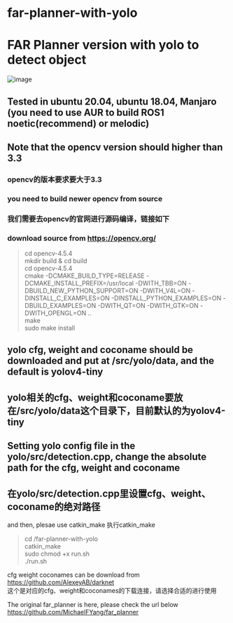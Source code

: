 # far-planner-with-yolo
# FAR Planner version with yolo to detect object<br>
![image](https://github.com/Leeable/far-planner-with-yolo/blob/Noetic/2022-06-19%20183632.gif)
## Tested in ubuntu 20.04, ubuntu 18.04, Manjaro  (you need to use AUR to build ROS1 noetic(recommend) or melodic)
## Note that the opencv version should higher than 3.3 <br>
### opencv的版本要求要大于3.3 <br>
### you need to build newer opencv from source<br> 
### 我们需要去opencv的官网进行源码编译，链接如下<br>
### download source from https://opencv.org/ <br>
> cd opencv-4.5.4<br>
> mkdir build & cd build<br>
> cd opencv-4.5.4<br>
> cmake -DCMAKE_BUILD_TYPE=RELEASE -DCMAKE_INSTALL_PREFIX=/usr/local -DWITH_TBB=ON -DBUILD_NEW_PYTHON_SUPPORT=ON -DWITH_V4L=ON -DINSTALL_C_EXAMPLES=ON -DINSTALL_PYTHON_EXAMPLES=ON -DBUILD_EXAMPLES=ON -DWITH_QT=ON -DWITH_GTK=ON -DWITH_OPENGL=ON ..<br>
> make<br>
> sudo make install<br>

## yolo cfg, weight and coconame should be downloaded and put at /src/yolo/data, and the default is yolov4-tiny <br>
## yolo相关的cfg、weight和coconame要放在/src/yolo/data这个目录下，目前默认的为yolov4-tiny <br>



## Setting yolo config file in the yolo/src/detection.cpp, change the absolute path for the cfg, weight and coconame <br>
## 在yolo/src/detection.cpp里设置cfg、weight、coconame的绝对路径 <br>

and then, plesae use catkin_make 执行catkin_make<br>
> cd /far-planner-with-yolo<br>
> catkin_make<br>
> sudo chmod +x run.sh<br>
> ./run.sh<br>



cfg weight coconames can be download from https://github.com/AlexeyAB/darknet <br>
这个是对应的cfg、weight和coconames的下载连接，请选择合适的进行使用<br>




The original far_planner is here, please check the url below <br>
https://github.com/MichaelFYang/far_planner

